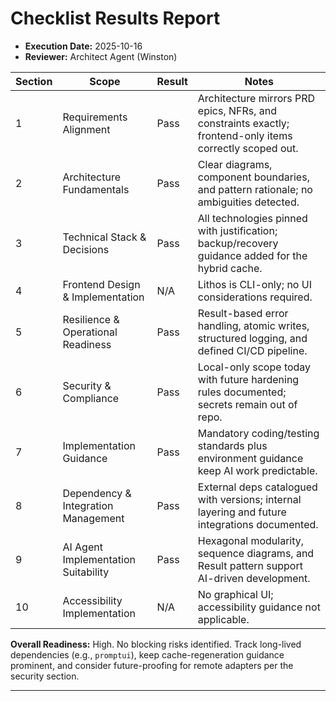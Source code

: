 # Checklist Results Report

- **Execution Date:** 2025-10-16
- **Reviewer:** Architect Agent (Winston)

| Section | Scope                               | Result | Notes                                                                                                    |
| ------- | ----------------------------------- | ------ | -------------------------------------------------------------------------------------------------------- |
| 1       | Requirements Alignment              | Pass   | Architecture mirrors PRD epics, NFRs, and constraints exactly; frontend-only items correctly scoped out. |
| 2       | Architecture Fundamentals           | Pass   | Clear diagrams, component boundaries, and pattern rationale; no ambiguities detected.                    |
| 3       | Technical Stack & Decisions         | Pass   | All technologies pinned with justification; backup/recovery guidance added for the hybrid cache.         |
| 4       | Frontend Design & Implementation    | N/A    | Lithos is CLI-only; no UI considerations required.                                                       |
| 5       | Resilience & Operational Readiness  | Pass   | Result-based error handling, atomic writes, structured logging, and defined CI/CD pipeline.              |
| 6       | Security & Compliance               | Pass   | Local-only scope today with future hardening rules documented; secrets remain out of repo.               |
| 7       | Implementation Guidance             | Pass   | Mandatory coding/testing standards plus environment guidance keep AI work predictable.                   |
| 8       | Dependency & Integration Management | Pass   | External deps catalogued with versions; internal layering and future integrations documented.            |
| 9       | AI Agent Implementation Suitability | Pass   | Hexagonal modularity, sequence diagrams, and Result pattern support AI-driven development.               |
| 10      | Accessibility Implementation        | N/A    | No graphical UI; accessibility guidance not applicable.                                                  |

**Overall Readiness:** High. No blocking risks identified. Track long-lived dependencies (e.g., `promptui`), keep cache-regeneration guidance prominent, and consider future-proofing for remote adapters per the security section.

---
